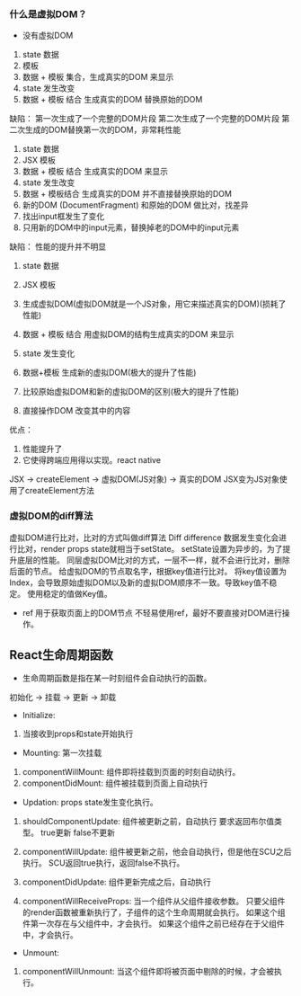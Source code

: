 ### 什么是虚拟DOM？

- 没有虚拟DOM
1. state 数据
2. 模板
3. 数据 + 模板 集合，生成真实的DOM 来显示
4. state 发生改变
5. 数据 + 模板 结合 生成真实的DOM 替换原始的DOM

缺陷：
第一次生成了一个完整的DOM片段
第二次生成了一个完整的DOM片段
第二次生成的DOM替换第一次的DOM，非常耗性能

1. state 数据
2. JSX 模板
3. 数据 + 模板 结合 生成真实的DOM 来显示
4. state 发生改变
5. 数据 + 模板结合 生成真实的DOM 并不直接替换原始的DOM
6. 新的DOM (DocumentFragment) 和原始的DOM 做比对，找差异
7. 找出input框发生了变化
8. 只用新的DOM中的input元素，替换掉老的DOM中的input元素

缺陷：
性能的提升并不明显

1. state 数据

2. JSX 模板

3. 生成虚拟DOM(虚拟DOM就是一个JS对象，用它来描述真实的DOM)(损耗了性能)

4. 数据 + 模板 结合 用虚拟DOM的结构生成真实的DOM 来显示

5. state 发生变化

6. 数据+模板 生成新的虚拟DOM(极大的提升了性能)

7. 比较原始虚拟DOM和新的虚拟DOM的区别(极大的提升了性能)

8. 直接操作DOM 改变其中的内容

优点：
1. 性能提升了
2. 它使得跨端应用得以实现。react native

JSX -> createElement -> 虚拟DOM(JS对象) -> 真实的DOM
JSX变为JS对象使用了createElement方法

### 虚拟DOM的diff算法
虚拟DOM进行比对，比对的方式叫做diff算法
Diff difference
数据发生变化会进行比对，render props state就相当于setState。
setState设置为异步的，为了提升底层的性能。
同层虚拟DOM比对的方式，一层不一样，就不会进行比对，删除后面的节点。
给虚拟DOM的节点取名字，根据key值进行比对。
将key值设置为Index，会导致原始虚拟DOM以及新的虚拟DOM顺序不一致。导致key值不稳定。
使用稳定的值做Key值。

- ref 用于获取页面上的DOM节点
  不轻易使用ref，最好不要直接对DOM进行操作。


## React生命周期函数
- 生命周期函数是指在某一时刻组件会自动执行的函数。

初始化 -> 挂载 -> 更新 -> 卸载


- Initialize:
1. 当接收到props和state开始执行

- Mounting: 
第一次挂载
1. componentWillMount: 组件即将挂载到页面的时刻自动执行。
2. componentDidMount: 组件被挂载到页面上自动执行

- Updation: 
props state发生变化执行。
1. shouldComponentUpdate: 组件被更新之前，自动执行
   要求返回布尔值类型。 true更新 false不更新
2. componentWillUpdate: 组件被更新之前，他会自动执行，但是他在SCU之后执行。 SCU返回true执行，返回false不执行。
3. componentDidUpdate: 组件更新完成之后，自动执行

4. componentWillReceiveProps: 当一个组件从父组件接收参数。 只要父组件的render函数被重新执行了，子组件的这个生命周期就会执行。
如果这个组件第一次存在与父组件中，才会执行。
如果这个组件之前已经存在于父组件中，才会执行。

- Unmount:
1. componentWillUnmount: 当这个组件即将被页面中剔除的时候，才会被执行。